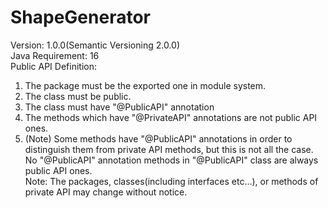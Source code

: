 # ShapeGenerator
Version: 1.0.0(Semantic Versioning 2.0.0)</br>
Java Requirement: 16</br>
Public API Definition:</br>
  1. The package must be the exported one in module system.
  2. The class must be public.
  3. The class must have "@PublicAPI" annotation
  4. The methods which have "@PrivateAPI" annotations are not public API ones.
  5. (Note) Some methods have "@PublicAPI" annotations in order to distinguish them from private API 	methods, but this is not all the case. No "@PublicAPI" annotation methods in "@PublicAPI" class are 	always public API ones.</br>
Note: The packages, classes(including interfaces etc...), or methods of private API may change without notice.</br>
